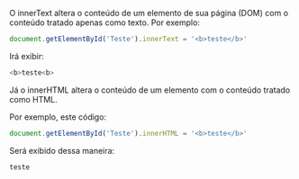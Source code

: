 O innerText altera o conteúdo de um elemento de sua página (DOM) com o conteúdo tratado apenas como texto. Por exemplo:

```js
document.getElementById('Teste').innerText = '<b>teste</b>'
```
Irá exibir:

```js
<b>teste<b>
```

Já o innerHTML altera o conteúdo de um elemento com o conteúdo tratado como HTML.

Por exemplo, este código:
```js
document.getElementById('Teste').innerHTML = '<b>teste</b>'
```
Será exibido dessa maneira:

```
teste
```
